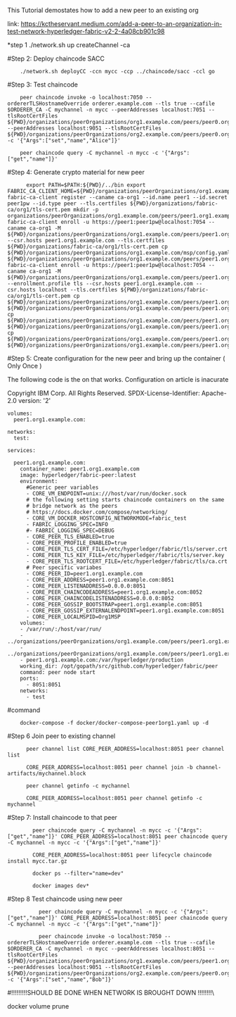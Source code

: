 This Tutorial demostates how to add a new peer to an existing org

link: https://kctheservant.medium.com/add-a-peer-to-an-organization-in-test-network-hyperledger-fabric-v2-2-4a08cb901c98

*step 1 
        ./network.sh up createChannel -ca

#Step 2: Deploy chaincode SACC

        ./network.sh deployCC -ccn mycc -ccp ../chaincode/sacc -ccl go

#Step 3: Test chaincode

        peer chaincode invoke -o localhost:7050 --ordererTLSHostnameOverride orderer.example.com --tls true --cafile $ORDERER_CA -C mychannel -n mycc --peerAddresses localhost:7051 --tlsRootCertFiles ${PWD}/organizations/peerOrganizations/org1.example.com/peers/peer0.org1.example.com/tls/ca.crt --peerAddresses localhost:9051 --tlsRootCertFiles ${PWD}/organizations/peerOrganizations/org2.example.com/peers/peer0.org2.example.com/tls/ca.crt -c '{"Args":["set","name","Alice"]}'

        peer chaincode query -C mychannel -n mycc -c '{"Args":["get","name"]}'

#Step 4: Generate crypto material for new peer

          export PATH=$PATH:${PWD}/../bin export FABRIC_CA_CLIENT_HOME=${PWD}/organizations/peerOrganizations/org1.example.com/ fabric-ca-client register --caname ca-org1 --id.name peer1 --id.secret peer1pw --id.type peer --tls.certfiles ${PWD}/organizations/fabric-ca/org1/tls-cert.pem mkdir -p organizations/peerOrganizations/org1.example.com/peers/peer1.org1.example.com fabric-ca-client enroll -u https://peer1:peer1pw@localhost:7054 --caname ca-org1 -M ${PWD}/organizations/peerOrganizations/org1.example.com/peers/peer1.org1.example.com/msp --csr.hosts peer1.org1.example.com --tls.certfiles ${PWD}/organizations/fabric-ca/org1/tls-cert.pem cp ${PWD}/organizations/peerOrganizations/org1.example.com/msp/config.yaml ${PWD}/organizations/peerOrganizations/org1.example.com/peers/peer1.org1.example.com/msp/config.yaml fabric-ca-client enroll -u https://peer1:peer1pw@localhost:7054 --caname ca-org1 -M ${PWD}/organizations/peerOrganizations/org1.example.com/peers/peer1.org1.example.com/tls --enrollment.profile tls --csr.hosts peer1.org1.example.com --csr.hosts localhost --tls.certfiles ${PWD}/organizations/fabric-ca/org1/tls-cert.pem cp ${PWD}/organizations/peerOrganizations/org1.example.com/peers/peer1.org1.example.com/tls/tlscacerts/* ${PWD}/organizations/peerOrganizations/org1.example.com/peers/peer1.org1.example.com/tls/ca.crt cp ${PWD}/organizations/peerOrganizations/org1.example.com/peers/peer1.org1.example.com/tls/signcerts/* ${PWD}/organizations/peerOrganizations/org1.example.com/peers/peer1.org1.example.com/tls/server.crt cp ${PWD}/organizations/peerOrganizations/org1.example.com/peers/peer1.org1.example.com/tls/keystore/* ${PWD}/organizations/peerOrganizations/org1.example.com/peers/peer1.org1.example.com/tls/server.key

#Step 5: Create configuration for the new peer and bring up the container ( Only Once )

The following code is the on that works. Configuration on article is inacurate

Copyright IBM Corp. All Rights Reserved.
SPDX-License-Identifier: Apache-2.0
	version: '2'

	volumes:
	  peer1.org1.example.com:

	networks:
	  test:

	services:

	  peer1.org1.example.com:
	    container_name: peer1.org1.example.com
	    image: hyperledger/fabric-peer:latest
	    environment:
	      #Generic peer variables
	      - CORE_VM_ENDPOINT=unix:///host/var/run/docker.sock
	      # the following setting starts chaincode containers on the same
	      # bridge network as the peers
	      # https://docs.docker.com/compose/networking/
	      - CORE_VM_DOCKER_HOSTCONFIG_NETWORKMODE=fabric_test
	      - FABRIC_LOGGING_SPEC=INFO
	      #- FABRIC_LOGGING_SPEC=DEBUG
	      - CORE_PEER_TLS_ENABLED=true
	      - CORE_PEER_PROFILE_ENABLED=true
	      - CORE_PEER_TLS_CERT_FILE=/etc/hyperledger/fabric/tls/server.crt
	      - CORE_PEER_TLS_KEY_FILE=/etc/hyperledger/fabric/tls/server.key
	      - CORE_PEER_TLS_ROOTCERT_FILE=/etc/hyperledger/fabric/tls/ca.crt
	      # Peer specific variabes
	      - CORE_PEER_ID=peer1.org1.example.com
	      - CORE_PEER_ADDRESS=peer1.org1.example.com:8051
	      - CORE_PEER_LISTENADDRESS=0.0.0.0:8051
	      - CORE_PEER_CHAINCODEADDRESS=peer1.org1.example.com:8052
	      - CORE_PEER_CHAINCODELISTENADDRESS=0.0.0.0:8052
	      - CORE_PEER_GOSSIP_BOOTSTRAP=peer1.org1.example.com:8051
	      - CORE_PEER_GOSSIP_EXTERNALENDPOINT=peer1.org1.example.com:8051
	      - CORE_PEER_LOCALMSPID=Org1MSP
	    volumes:
		- /var/run/:/host/var/run/
		- ../organizations/peerOrganizations/org1.example.com/peers/peer1.org1.example.com/msp:/etc/hyperledger/fabric/msp
		- ../organizations/peerOrganizations/org1.example.com/peers/peer1.org1.example.com/tls:/etc/hyperledger/fabric/tls
		- peer1.org1.example.com:/var/hyperledger/production
	    working_dir: /opt/gopath/src/github.com/hyperledger/fabric/peer
	    command: peer node start
	    ports:
	      - 8051:8051
	    networks:
	      - test
#command

        docker-compose -f docker/docker-compose-peer1org1.yaml up -d

#Step 6 Join peer to existing channel

          peer channel list CORE_PEER_ADDRESS=localhost:8051 peer channel list

          CORE_PEER_ADDRESS=localhost:8051 peer channel join -b channel-artifacts/mychannel.block
  
          peer channel getinfo -c mychannel

          CORE_PEER_ADDRESS=localhost:8051 peer channel getinfo -c mychannel

#Step 7: Install chaincode to that peer

            peer chaincode query -C mychannel -n mycc -c '{"Args":["get","name"]}' CORE_PEER_ADDRESS=localhost:8051 peer chaincode query -C mychannel -n mycc -c '{"Args":["get","name"]}'

            CORE_PEER_ADDRESS=localhost:8051 peer lifecycle chaincode install mycc.tar.gz

            docker ps --filter="name=dev"

            docker images dev*

#Step 8 Test chaincode using new peer

              peer chaincode query -C mychannel -n mycc -c '{"Args":["get","name"]}' CORE_PEER_ADDRESS=localhost:8051 peer chaincode query -C mychannel -n mycc -c '{"Args":["get","name"]}'

              peer chaincode invoke -o localhost:7050 --ordererTLSHostnameOverride orderer.example.com --tls true --cafile $ORDERER_CA -C mychannel -n mycc --peerAddresses localhost:8051 --tlsRootCertFiles ${PWD}/organizations/peerOrganizations/org1.example.com/peers/peer1.org1.example.com/tls/ca.crt --peerAddresses localhost:9051 --tlsRootCertFiles ${PWD}/organizations/peerOrganizations/org2.example.com/peers/peer0.org2.example.com/tls/ca.crt -c '{"Args":["set","name","Bob"]}'

#!!!!!!!!!SHOULD BE DONE WHEN NETWORK IS BROUGHT DOWN !!!!!!!!\

docker volume prune
